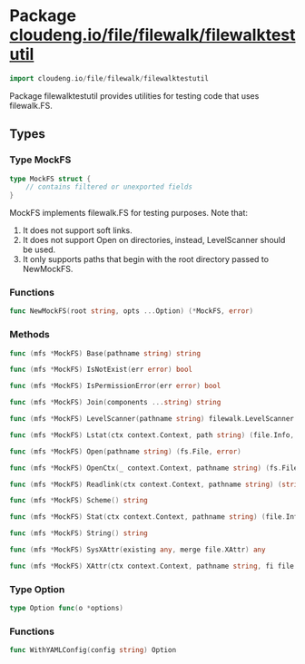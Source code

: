 # Package [cloudeng.io/file/filewalk/filewalktestutil](https://pkg.go.dev/cloudeng.io/file/filewalk/filewalktestutil?tab=doc)

```go
import cloudeng.io/file/filewalk/filewalktestutil
```

Package filewalktestutil provides utilities for testing code that uses
filewalk.FS.

## Types
### Type MockFS
```go
type MockFS struct {
	// contains filtered or unexported fields
}
```
MockFS implements filewalk.FS for testing purposes. Note that:
 1. It does not support soft links.
 2. It does not support Open on directories, instead, LevelScanner should be
    used.
 3. It only supports paths that begin with the root directory passed to
    NewMockFS.

### Functions

```go
func NewMockFS(root string, opts ...Option) (*MockFS, error)
```



### Methods

```go
func (mfs *MockFS) Base(pathname string) string
```


```go
func (mfs *MockFS) IsNotExist(err error) bool
```


```go
func (mfs *MockFS) IsPermissionError(err error) bool
```


```go
func (mfs *MockFS) Join(components ...string) string
```


```go
func (mfs *MockFS) LevelScanner(pathname string) filewalk.LevelScanner
```


```go
func (mfs *MockFS) Lstat(ctx context.Context, path string) (file.Info, error)
```


```go
func (mfs *MockFS) Open(pathname string) (fs.File, error)
```


```go
func (mfs *MockFS) OpenCtx(_ context.Context, pathname string) (fs.File, error)
```


```go
func (mfs *MockFS) Readlink(ctx context.Context, pathname string) (string, error)
```


```go
func (mfs *MockFS) Scheme() string
```


```go
func (mfs *MockFS) Stat(ctx context.Context, pathname string) (file.Info, error)
```


```go
func (mfs *MockFS) String() string
```


```go
func (mfs *MockFS) SysXAttr(existing any, merge file.XAttr) any
```


```go
func (mfs *MockFS) XAttr(ctx context.Context, pathname string, fi file.Info) (file.XAttr, error)
```




### Type Option
```go
type Option func(o *options)
```

### Functions

```go
func WithYAMLConfig(config string) Option
```







